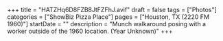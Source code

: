 +++
title = "HATZHq6D8FZB8JtFZFhJ.avif"
draft = false
tags = ["Photos"]
categories = ["ShowBiz Pizza Place"]
pages = ["Houston, TX (2220 FM 1960)"]
startDate = ""
description = "Munch walkaround posing with a worker outside of the 1960 location. (Year Unknown)"
+++
